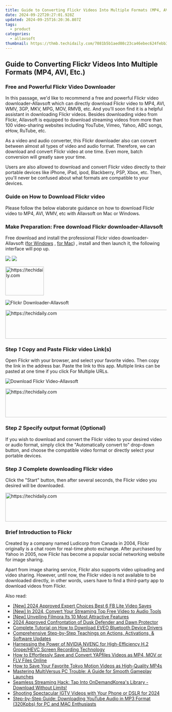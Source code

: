 ```yaml
---
title: Guide to Converting Flickr Videos Into Multiple Formats (MP4, AVI, Etc.)
date: 2024-09-22T20:27:01.928Z
updated: 2024-09-25T16:20:36.807Z
tags:
  - product
categories:
  - allavsoft
thumbnail: https://thmb.techidaily.com/7081b5b1aed08c23ca46ebec624febb30813e940f65f28eb554f3d648f0fddb8.jpg
---
```


## Guide to Converting Flickr Videos Into Multiple Formats (MP4, AVI, Etc.)

### Free and Powerful Flickr Video Downloader

In this passage, we'd like to recommend a free and powerful Flickr video downloader-Allavsoft which can directly download Flickr video to MP4, AVI, WMV, 3GP, MKV, MPG, MOV, RMVB, etc. And you'll soon find it is a helpful assistant in downloading Flickr videos. Besides downloading video from Flickr, Allavsoft is equipped to download streaming videos from more than 100 video-sharing websites including YouTube, Vimeo, Yahoo, ABC songs, eHow, RuTube, etc.

As a video and audio converter, this Flickr downloader also can convert between almost all types of video and audio format. Therefore, we can download and convert Flickr video at one time. Even more, batch conversion will greatly save your time.

Users are also allowed to download and convert Flickr video directly to their portable devices like iPhone, iPad, ipod, Blackberry, PSP, Xbox, etc. Then, you'll never be confused about what formats are compatible to your devices.

### Guide on How to Download Flickr video

Please follow the below elaborate guidance on how to download Flickr video to MP4, AVI, WMV, etc with Allavsoft on Mac or Windows.

### Make Preparation: Free download Flickr downloader-Allavsoft

Free download and install the professional Flickr video downloader- Allavsoft ([for Windows](https://tools.techidaily.com/allavsoft/products/) , [for Mac](https://tools.techidaily.com/allavsoft/products/)) , install and then launch it, the following interface will pop up.

[![](https://www.allavsoft.com/how-to/../images/how-to/free-download-win.jpg)](https://tools.techidaily.com/allavsoft/products/) [![](https://www.allavsoft.com/how-to/../images/how-to/free-download-mac.jpg)](https://tools.techidaily.com/allavsoft/products/)

<!-- affiliate ads begin -->
<a href="https://bluettieu.pxf.io/c/5597632/2141680/17091" target="_top" id="2141680">
  <img src="//a.impactradius-go.com/display-ad/17091-2141680" border="0" alt="https://techidaily.com" width="120" height="90"/>
</a>
<img height="0" width="0" src="https://bluettieu.pxf.io/i/5597632/2141680/17091" style="position:absolute;visibility:hidden;" border="0" />
<!-- affiliate ads end -->

![Flickr Downloader-Allavsoft](https://www.allavsoft.com/how-to/../images/allavsoft/screen-shot-600.jpg)

<!-- affiliate ads begin -->
<a href="https://appsumo.8odi.net/c/5597632/2111994/7443" target="_top" id="2111994">
  <img src="//a.impactradius-go.com/display-ad/7443-2111994" border="0" alt="https://techidaily.com" width="728" height="90"/>
</a>
<img height="0" width="0" src="https://appsumo.8odi.net/i/5597632/2111994/7443" style="position:absolute;visibility:hidden;" border="0" />
<!-- affiliate ads end -->

### Step _1_ Copy and Paste Flickr video Link(s)

Open Flickr with your browser, and select your favorite video. Then copy the link in the address bar. Paste the link to this app. Multiple links can be pasted at one time if you click For Multiple URLs.

![Download Flickr Video-Allavsoft](https://www.allavsoft.com/how-to/../images/how-to/download-flickr-video/download-flickr-video.jpg)

<!-- affiliate ads begin -->
<a href="https://aligracehair.sjv.io/c/5597632/1948954/19272" target="_top" id="1948954">
  <img src="//a.impactradius-go.com/display-ad/19272-1948954" border="0" alt="https://techidaily.com" width="728" height="90"/>
</a>
<img height="0" width="0" src="https://aligracehair.sjv.io/i/5597632/1948954/19272" style="position:absolute;visibility:hidden;" border="0" />
<!-- affiliate ads end -->

### Step _2_ Specify output format (Optional)

If you wish to download and convert the Flickr video to your desired video or audio format, simply click the "Automatically convert to" drop-down button, and choose the compatible video format or directly select your portable devices.

### Step _3_ Complete downloading Flickr video

Click the "Start" button, then after several seconds, the Flickr video you desired will be downloaded.

<!-- affiliate ads begin -->
<a href="https://appsumo.8odi.net/c/5597632/2123750/7443" target="_top" id="2123750">
  <img src="//a.impactradius-go.com/display-ad/7443-2123750" border="0" alt="https://techidaily.com" width="728" height="90"/>
</a>
<img height="0" width="0" src="https://appsumo.8odi.net/i/5597632/2123750/7443" style="position:absolute;visibility:hidden;" border="0" />
<!-- affiliate ads end -->

### Brief Introduction to Flickr

Created by a company named Ludicorp from Canada in 2004, Flickr originally is a chat room for real-time photo exchange. After purchased by Yahoo in 2005, now Flickr has become a popular social networking website for image sharing.

Apart from image sharing service, Flickr also supports video uploading and video sharing. However, until now, the Flickr video is not available to be downloaded directly, in other words, users have to find a third-party app to download videos from Flickr.

<ins class="adsbygoogle"
     style="display:block"
     data-ad-format="autorelaxed"
     data-ad-client="ca-pub-7571918770474297"
     data-ad-slot="1223367746"></ins>

<ins class="adsbygoogle"
     style="display:block"
     data-ad-client="ca-pub-7571918770474297"
     data-ad-slot="8358498916"
     data-ad-format="auto"
     data-full-width-responsive="true"></ins>

<span class="atpl-alsoreadstyle">Also read:</span>
<div><ul>
<li><a href="https://facebook-clips.techidaily.com/new-2024-approved-expert-choices-best-6-fb-lite-video-saves/"><u>[New] 2024 Approved Expert Choices Best 6 FB Lite Video Saves</u></a></li>
<li><a href="https://youtube-sure.techidaily.com/n-2024-convert-your-streaming-top-free-video-to-audio-tools/"><u>[New] In 2024, Convert Your Streaming Top Free Video to Audio Tools</u></a></li>
<li><a href="https://some-skills.techidaily.com/new-unveiling-filmora-its-10-most-attractive-features/"><u>[New] Unveiling Filmora Its 10 Most Attractive Features</u></a></li>
<li><a href="https://fox-friendly.techidaily.com/2024-approved-confrontation-of-dusk-defender-and-dawn-protector/"><u>2024 Approved Confrontation of Dusk Defender and Dawn Protector</u></a></li>
<li><a href="https://driver-download.techidaily.com/complete-tutorial-on-how-to-download-eveo-bluetooth-device-drivers/"><u>Complete Tutorial on How to Download EVEO Bluetooth Device Drivers</u></a></li>
<li><a href="https://fox-tls.techidaily.com/comprehensive-step-by-step-teachings-on-actions-activations-and-software-updates/"><u>Comprehensive Step-by-Step Teachings on Actions, Activations, & Software Updates</u></a></li>
<li><a href="https://fox-tls.techidaily.com/harnessing-the-power-of-nvidia-nvenc-for-high-efficiency-h2-gropehevc-screen-recording-technology/"><u>Harnessing the Power of NVIDIA NVENC for High-Efficiency H.2 Grope/HEVC Screen Recording Technology</u></a></li>
<li><a href="https://fox-tls.techidaily.com/how-to-effortlessly-save-and-convert-yapfiles-videos-as-mp4-mov-or-flv-files-online/"><u>How to Effortlessly Save and Convert YAPfiles Videos as MP4, MOV or FLV Files Online</u></a></li>
<li><a href="https://fox-tls.techidaily.com/how-to-save-your-favorite-tokyo-motion-videos-as-high-quality-mp4s/"><u>How to Save Your Favorite Tokyo Motion Videos as High-Quality MP4s</u></a></li>
<li><a href="https://win-blog.techidaily.com/mastering-multiversus-pc-trouble-a-guide-for-smooth-gameplay-launches/"><u>Mastering MultiVersus PC Trouble: A Guide for Smooth Gameplay Launches</u></a></li>
<li><a href="https://fox-tls.techidaily.com/seamless-streaming-hack-tap-into-ondemandkoreas-library-download-without-limits/"><u>Seamless Streaming Hack: Tap Into OnDemandKorea's Library - Download Without Limits!</u></a></li>
<li><a href="https://instagram-videos.techidaily.com/shooting-spectacular-igtv-videos-with-your-phone-or-dslr-for-2024/"><u>Shooting Spectacular IGTV Videos with Your Phone or DSLR for 2024</u></a></li>
<li><a href="https://fox-tls.techidaily.com/step-by-step-guide-downloading-youtube-audio-in-mp3-format-320kpbs-for-pc-and-mac-enthusiasts/"><u>Step-by-Step Guide: Downloading YouTube Audio in MP3 Format (320Kpbs) for PC and MAC Enthusiasts</u></a></li>
</ul></div>

